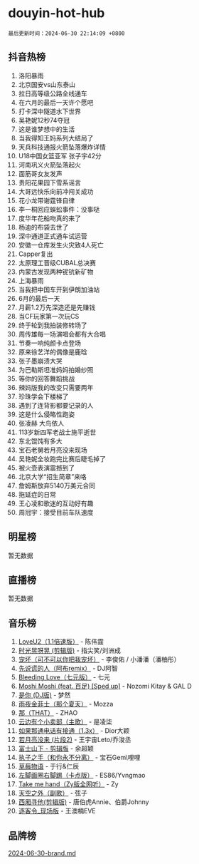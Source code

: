# douyin-hot-hub

`最后更新时间：2024-06-30 22:14:09 +0800`

## 抖音热榜

1. 洛阳暴雨
1. 北京国安vs山东泰山
1. 拉日高等级公路全线通车
1. 在六月的最后一天许个愿吧
1. 打卡深中隧道水下世界
1. 吴艳妮12秒74夺冠
1. 这是谁梦想中的生活
1. 当我得知王妈系列大结局了
1. 天兵科技通报火箭坠落爆炸详情
1. U18中国女篮亚军 张子宇42分
1. 河南巩义火箭坠落起火
1. 面筋哥女友发声
1. 贵阳花果园下雪系谣言
1. 大哥远快乐向前冲闯关成功
1. 花小龙带谢霆锋自律
1. 李一桐回应蜈蚣事件：没事哒
1. 度华年花船吻真的来了
1. 杨迪的布袋去世了
1. 深中通道正式通车试运营
1. 安徽一仓库发生火灾致4人死亡
1. Capper复出
1. 太原理工晋级CUBAL总决赛
1. 内蒙古发现两种铌钪新矿物
1. 上海暴雨
1. 当我把中国车开到伊朗加油站
1. 6月的最后一天
1. 月薪1.2万先深造还是先赚钱
1. 当CF玩家第一次玩CS
1. 终于轮到我拍装修转场了
1. 周传雄每一场演唱会都有大合唱
1. 节奏一响纯颜卡点登场
1. 原来徐艺洋的偶像是鹿晗
1. 张子墨崩溃大哭
1. 为巴勒斯坦准妈妈拍婚纱照
1. 等你的回答舞蹈挑战
1. 辣妈版我的改变只需要两年
1. 珍珠学会下楼梯了
1. 遇到了连背影都要记录的人
1. 这是什么侵略性跑姿
1. 张凌赫 大鸟依人
1. 113岁新四军老战士施平逝世
1. 东北馄饨有多大
1. 宝石老舅若月亮没来现场
1. 吴艳妮全妆跑完比赛后睫毛掉了
1. 被火壶表演震撼到了
1. 北京大学“招生简章”来咯
1. 詹姆斯放弃5140万美元合同
1. 拖延症的日常
1. 王心凌和歌迷的互动好有趣
1. 周冠宇：接受目前车队速度

## 明星榜

暂无数据

## 直播榜

暂无数据

## 音乐榜

1. [LoveU2（1.1倍速版）](https://sf5-hl-cdn-tos.douyinstatic.com/obj/tos-cn-ve-2774/oQMeDffLaEmgMwgCOEMAFCI6INzoFPgWdD0rsa) - 陈伟霆
1. [时光晃呀晃 (剪辑版)](https://sf27-cdn-tos.douyinstatic.com/obj/tos-cn-ve-2774/o8ACeQem3gwI1x3GIYGAfKG0LJebKFRJDwRwyW) - 指尖笑/刘洲成
1. [宠坏（可不可以你把我宠坏）](https://sf5-hl-cdn-tos.douyinstatic.com/obj/tos-cn-ve-2774/ocWI8ft2gd0rAfXKzvKGeMQM6fVLTLfA8UJzwl) - 李俊佑 / 小潘潘（潘柚彤）
1. [先说谎的人（阿布remix）](https://sf3-cdn-tos.douyinstatic.com/obj/tos-cn-ve-2774/owQtOFmAzBgxBKDOYfeCTQTgE9cDORrOQqmCZy) - DJ阿智
1. [Bleeding Love（七元版）](https://sf5-hl-cdn-tos.douyinstatic.com/obj/tos-cn-ve-2774/oEgC9eZFHQ1MfSRnrfkzFp8AayDWqAQMABBgUs) - 七元
1. [Moshi Moshi (feat. 百足) [Sped up]](https://sf6-cdn-tos.douyinstatic.com/obj/tos-cn-ve-2774/ocCPFQcXJLeroaIdQLIGAoeeYM3OAUYGDguHXz) - Nozomi Kitay & GAL D
1. [是你 (DJ版)](https://sf3-cdn-tos.douyinstatic.com/obj/tos-cn-ve-2774/1ec766e572b34c42853ce6315d426850) - 梦然
1. [雨夜金菲士（那个夏天）](https://sf6-cdn-tos.douyinstatic.com/obj/tos-cn-ve-2774/osPmPLDWQBBE2Z6bftCgYwkFaF4pEYEneXaZQs) - Mozza
1. [那（THAT）](https://sf27-cdn-tos.douyinstatic.com/obj/tos-cn-ve-2774/oIIWGeBZCnlGx9tl0gFlCfwlQbj7QWAD8HYAGg) - ZHAO
1. [云边有个小卖部（主歌）](https://sf3-cdn-tos.douyinstatic.com/obj/tos-cn-ve-2774/okvgzOZylLA4WYUHkAhpy5DrCiqAmBjiMIkJp) - 是凌柒
1. [如果那通电话有接通（1.3x）](https://sf5-hl-cdn-tos.douyinstatic.com/obj/tos-cn-ve-2774/ocJeJKhUhAJG8EYZiEFfGFAPkD3beMQ5mwDv1e) - Dior大颖
1. [若月亮没来 (片段2)](https://sf3-cdn-tos.douyinstatic.com/obj/tos-cn-ve-2774/ocQavLLjkCOeDxGyYeIMGgNAIwJ0QXE1Ve3Fzv) - 王宇宙Leto/乔浚丞
1. [富士山下 - 剪辑版](https://sf3-cdn-tos.douyinstatic.com/obj/tos-cn-ve-2774/o4QGmeUZhQXvtC5BDkogeQni8WbdCBUJEYI12v) - 余超颖
1. [执子之手（和你永不分离）](https://sf5-hl-cdn-tos.douyinstatic.com/obj/tos-cn-ve-2774/oU4mUWISThYfqtA61VOl8PAQGeK2LGGQfFCZfY) - 宝石Gem\哩哩
1. [草莓物语](https://sf6-cdn-tos.douyinstatic.com/obj/tos-cn-ve-2774/okynhJ7jEAIIZBfsLgYMEI8QC3WbQNN66RKzhT) - 于行&仁辰
1. [左脚画圈右脚踢（卡点版）](https://sf3-cdn-tos.douyinstatic.com/obj/tos-cn-ve-2774/oAoAIr8BJv8B7W4CEBMsaSfDWrAiF4izwIDMJg) - ES86/Yvngmao
1. [Take me hand（Zy版全网听）](https://sf5-hl-cdn-tos.douyinstatic.com/obj/tos-cn-ve-2774/owyUoUuVpA1I7BiszAYMSqbGseWQw8P7Ea2BiR) - Zy
1. [天空之外（副歌）](https://sf5-hl-cdn-tos.douyinstatic.com/obj/tos-cn-ve-2774/oAYn0BTp8jS8iSyZSHMUWAikyvAWI1c7aiJTr) - 弦子
1. [西厢寻他(剪辑版)](https://sf5-hl-cdn-tos.douyinstatic.com/obj/tos-cn-ve-2774/oUsAVfAQKlRNxEv5qxvIB8o5qmIWUcXbzJKJhw) - 唐伯虎Annie、伯爵Johnny
1. [逐客令_现场版](https://sf6-cdn-tos.douyinstatic.com/obj/tos-cn-ve-2774/okjvqFftEMAIgLPvI8f4MT5CZVyxmDQdBOwjBv) - 王澳楠EVE

## 品牌榜

[2024-06-30-brand.md](2024-06-30-brand.md)
